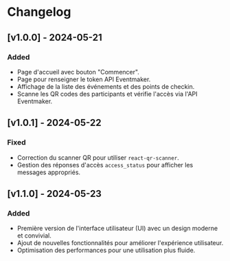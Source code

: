 # Changelog

## [v1.0.0] - 2024-05-21
### Added
- Page d'accueil avec bouton "Commencer".
- Page pour renseigner le token API Eventmaker.
- Affichage de la liste des événements et des points de checkin.
- Scanne les QR codes des participants et vérifie l'accès via l'API Eventmaker.

## [v1.0.1] - 2024-05-22
### Fixed
- Correction du scanner QR pour utiliser `react-qr-scanner`.
- Gestion des réponses d'accès `access_status` pour afficher les messages appropriés.

## [v1.1.0] - 2024-05-23
### Added
- Première version de l'interface utilisateur (UI) avec un design moderne et convivial.
- Ajout de nouvelles fonctionnalités pour améliorer l'expérience utilisateur.
- Optimisation des performances pour une utilisation plus fluide.